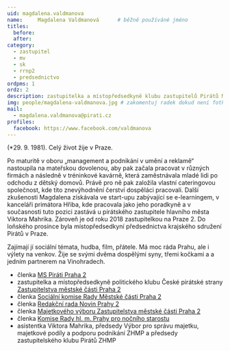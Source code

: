 ```yaml
---
uid: magdalena.valdmanova
name:     Magdalena Valdmanová  	# běžně používáné jméno
titles:
  before: 
  after: 
category:
  - zastupitel
  - mv
  - sk
  - rrnp2
  - predsednictvo
ordpms: 1
ordz: 2
description: zastupitelka a místopředsedkyně klubu zastupitelů Pirátů MČ Praha 2, místopředsedkyně KS Praha
img: people/magdalena-valdmanova.jpg # zakomentuj radek dokud není fotka
mail:
  - magdalena.valdmanova@pirati.cz
profiles: 
  facebook: https://www.facebook.com/valdmanova
---
```


(*29. 9. 1981). Celý život žije v Praze.

 Po maturitě v oboru „management a podnikání v umění a reklamě“ nastoupila na mateřskou dovolenou, aby pak začala pracovat v různých firmách a následně v tréninkové kavárně, která zaměstnávala mladé lidi po odchodu z dětský domovů. Právě pro ně pak založila vlastní cateringovou společnost, kde tito znevýhodnění čerství dospěláci pracovali. Další zkušenosti Magdalena získávala ve start-upu zabývající se e-learningem, v kanceláři primátora Hřiba, kde pracovala jako jeho poradkyně a v současnosti tuto pozici zastává u pirátského zastupitele hlavního města Viktora Mahrika. Zároveň je od roku 2018 zastupitelkou na Praze 2. Do loňského prosince byla místopředsedkyní předsednictva krajského sdružení Pirátů v Praze.

Zajímají jí sociální témata, hudba, film, přátele. Má moc ráda Prahu, ale i výlety na venkov. Žije se svými dvěma dospělými syny, třemi kočkami a a jedním partnerem na Vinohradech.

* členka [MS Piráti Praha 2](http://praha2.pirati.cz)
* zastupitelka a místopředsedkyně politického klubu České pirátské strany [Zastupitelstva městské části Praha 2](http://urad.praha2.cz/Zastupitelstvo-MC-seznam)
* členka [Sociální komise Rady Městské části Praha 2](http://urad.praha2.cz/Socialni-komise)
* členka [Redakční rada Novin Prahy 2](http://urad.praha2.cz/Redakcni-rada-Novin-Prahy2)
* členka [Majetkového výboru Zastupitelstva městské části Praha 2](http://urad.praha2.cz/Majetkovy-vybor)
* členka [Komise Rady hl. m. Prahy pro nočního starostu](http://www.praha.eu/jnp/cz/o_meste/primator_a_volene_organy/rada/komise_rady/index.html?commissionId=33998)
* asistentka Viktora Mahrika, předsedy Výbor pro správu majetku, majetkové podíly a podporu podnikání ZHMP a předsedy zastupitelského klubu Pirátů ZHMP
